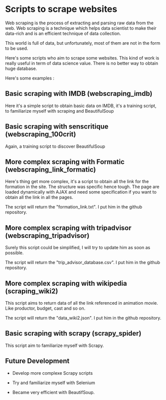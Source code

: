 # Scripts to scrape websites

Web scraping is the process of extracting and parsing raw data from the web. Web scraping is a technique which helps data scientist to make their data-rich and is an efficient technique of data collection.

This world is full of data, but unfortunately, most of them are not in the form to be used.

Here's some scripts who aim to scrape some websites. This kind of work is really useful in term of data science value. There is no better way to obtain huge database.

Here's some examples :

## Basic scraping with IMDB (webscraping_imdb)

Here it's a simple script to obtain basic data on IMDB, it's a training script, to familiarize myself with scraping and BeautifulSoup


## Basic scraping with senscritique (webscraping_100crit)

Again, a training script to discover BeautifulSoup


## More complex scraping with Formatic (webscraping_link_formatic)

Here's thing get more complex, it's a script to obtain all the link for the formation in the site. 
The structure was specific hence tough. The page are loaded dynamically with AJAX and need some specification if you want to obtain all the link in all the pages.

The script will return the "formation_link.txt". I put him in the github repository.

## More complex scraping with tripadvisor (webscraping_tripadvisor)

Surely this script could be simplified, I will try to update him as soon as possible.

The script will return the "trip_advisor_database.csv". I put him in the github repository.

## More complex scraping with wikipedia (scraping_wiki2)

This script aims to return data of all the link referenced in animation movie. Like productor, budget, cast and so on. 

The script will return the "data_wiki2.json". I put him in the github repository.

## Basic scraping with scrapy (scrapy_spider)

This script aim to familiarize myself with Scrapy.


## Future Development

- Develop more complexe Scrapy scripts

- Try and familiarize myself with Selenium

- Became very efficient with BeautifSoup.
